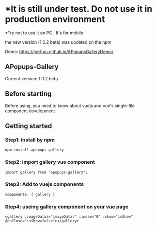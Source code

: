 # *It is still under test. Do not use it in production environment
*Try not to use it on PC , It's for mobile

the new version (1.0.2 beta) was updated on the npm

Demo: https://joel-ou.github.io/APopupsGalleryDemo/

## APopups-Gallery
Current version: 1.0.2 beta

## Before starting
Before using, you need to know about vuejs and vue's single-file component development
<p></p>

## Getting started
### Step1: install by npm
`npm install apopups-gallery`

### Step2: import gallery vue component
`import gallery from "apopups-gallery";`

### Step3: Add to vuejs components
`components: { gallery }`

### Step4: useing gallery component on your vue page
`<gallery :imageDatas="imageDatas" :index="0" :show="isShow" @onClose="isShow=false"></gallery>`
